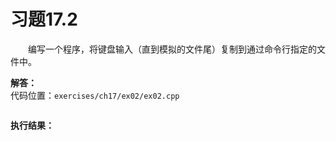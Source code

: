 # 习题17.2

&emsp;&emsp;编写一个程序，将键盘输入（直到模拟的文件尾）复制到通过命令行指定的文件中。

**解答：**  
代码位置：`exercises/ch17/ex02/ex02.cpp`
```c++

```

**执行结果：**  
```

```